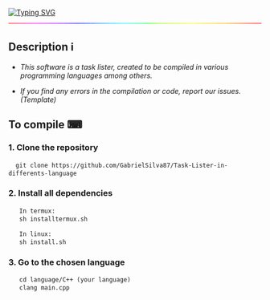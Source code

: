 [![Typing SVG](https://readme-typing-svg.demolab.com?font=Fira+Code&size=25&pause=1000&color=F7C36E&center=true&vCenter=true&width=435&lines=Task+Lister;In+differents+languages)](https://git.io/typing-svg)
![Linear](https://github.com/manulthanura/manulthanura/blob/main/GradientLine.gif)
## Description ℹ
   - *This software is a task lister, created to be compiled in various programming languages  among others.*

   - *If you find any errors in the compilation or code, report our issues. (Template)*
## To compile ⌨
 
  ### 1. Clone the repository

   ``` 
     git clone https://github.com/GabrielSilva87/Task-Lister-in-differents-language
   ```
  ### 2. Install all dependencies

   ```
      In termux: 
      sh installtermux.sh  
   ```
   ```
      In linux:
      sh install.sh
   ```
  ### 3. Go to the chosen language
   ```
      cd language/C++ (your language)
      clang main.cpp
    
   ```